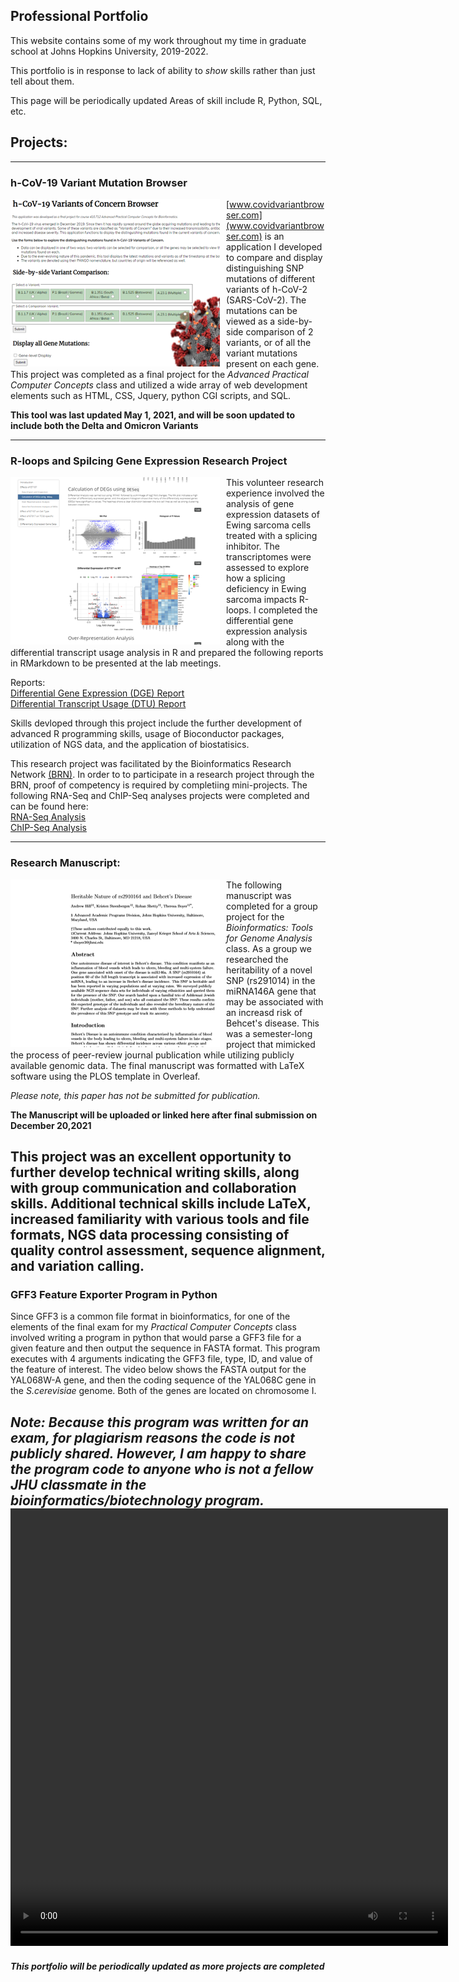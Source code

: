 
## Professional Portfolio

This website contains some of my work throughout my time in graduate school at Johns Hopkins University, 2019-2022.

This portfolio is in response to lack of ability to *show* skills rather than just tell about them.

This page will be periodically updated
Areas of skill include R, Python, SQL, etc.

## Projects:
---------------
### h-CoV-19 Variant Mutation Browser  
<img src="images/Portfolio_COVID.png"
     alt="COVID Thumbnail"
     style="float: left; margin-right: 10px;" />
[www.covidvariantbrowser.com](www.covidvariantbrowser.com) is an application I developed to compare and display distinguishing SNP mutations of different variants of h-CoV-2 (SARS-CoV-2).   The mutations can be viewed as a side-by-side comparison of 2 variants, or of all the variant mutations present on each gene.  This project was completed as a final project for the *Advanced Practical Computer Concepts* class and utilized a wide array of web development elements such as HTML, CSS, Jquery, python CGI scripts, and SQL.  
  
**This tool was last updated May 1, 2021, and will be soon updated to include both the Delta and Omicron Variants**
  
------------------
### R-loops and Spilcing Gene Expression Research Project
<img src="images/Portfolio_Research.png"
     alt="Research Thumbnail"
     style="float: left; margin-right: 10px;" />
This volunteer research experience involved the analysis of gene expression datasets of Ewing sarcoma cells treated with a splicing inhibitor.  The transcriptomes were assessed to explore how a splicing deficiency in Ewing sarcoma impacts R-loops.  I completed the differential gene expression analysis along with the differential transcript usage analysis in R and prepared the following reports in RMarkdown to be presented at the lab meetings.  

<!--- This is HTML code that works in markdown when you want to do something specific - these reports open in a new tab, but it may be better to have all togehter for better user experience?  Then it can be executed with: [Differential Gene Expression (DGE) Report](./DGE_MarkdownReport.html) It's just that they take a while to load -->
Reports:  
<a href="./DGE_MarkdownReport.html" target="_blank">Differential Gene Expression (DGE) Report</a>   
<a href="./DTU_MarkdownReport.html" target="_blank">Differential Transcript Usage (DTU) Report</a>  

Skills devloped through this project include the further development of advanced R programming skills, usage of Bioconductor packages, utilization of NGS data, and the application of biostatisics.

This research project was facilitated by the Bioinformatics Research Network [(BRN)](https://www.bio-net.dev).  In order to to participate in a research project through the BRN,  proof of competency is required by completiing mini-projects.  The following RNA-Seq and ChIP-Seq analyses projects were completed and can be found here:  
<a href="https://rpubs.com/KSteenbergen/738407/" target="_self">RNA-Seq Analysis</a>   
<a href="https://rpubs.com/KSteenbergen/743415/" target="_self">ChIP-Seq Analysis</a>

------------
### Research Manuscript:    
<img src="images/Portfolio_Manuscript.png"
     alt="Manuscript Thumbnail"
     style="float: left; margin-right: 10px;" />
The following manuscript was completed for a group project for the *Bioinformatics: Tools for Genome Analysis* class.  As a group we researched the heritability of a novel SNP (rs291014) in the miRNA146A gene that may be associated with an increasd risk of Behcet's disease.  This was a semester-long project that mimicked the process of peer-review journal publication while utilizing publicly available genomic data.  The final manuscript was formatted with LaTeX software using the PLOS template in Overleaf.  
  
*Please note, this paper has not be submitted for publication.*    
  
**The Manuscript will be uploaded or linked here after final submission on December 20,2021**  
  
This project was an excellent opportunity to further develop technical writing skills, along with group communication and collaboration skills.  Additional technical skills include LaTeX, increased familiarity with various tools and file formats, NGS data processing consisting of quality control assessment, sequence alignment, and variation calling.  
----------

### GFF3 Feature Exporter Program in Python
Since GFF3 is a common file format in bioinformatics, for one of the elements of the final exam for my *Practical Computer Concepts* class involved writing a program in python that would parse a GFF3 file for a given feature and then output the sequence in FASTA format.  This program executes with 4 arguments indicating the GFF3 file, type, ID, and value of the feature of interest. 
The video below shows the FASTA output for the YAL068W-A gene, and then the coding sequence of the YAL068C gene in the *S.cerevisiae* genome.  Both of the genes are located on chromosome I. 

*Note: Because this program was written for an exam, for plagiarism reasons the code is not publicly shared.  However, I am happy to share the program code to anyone who is not a fellow JHU classmate in the bioinformatics/biotechnology program.*
<video width="700" height="700" controls>
  <source src="GFF3_Feature_Program.mp4" type="video/mp4">
  Your browser does not support the video embedded here.
</video>
----------

  
##### *This portfolio will be periodically updated as more projects are completed*